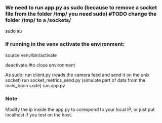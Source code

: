 ### We need to run app.py as sudo (because to remove a socket file from the folder /tmp/ you need sudo) #TODO change the folder /tmp/ to a /sockets/
sudo su

### If running in the venv activate the environment:
source venv/bin/activate

deactivate #to close environment

As sudo:
run client.py (reads the camera feed and send it on the unix socket)
run socket_metrics_send.py (simulate part of data from the main_brain code)
run app.py 

### Note 
Modify the ip inside the app.py to corespond to your local IP, or just put localhost if you test on the host.